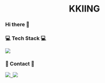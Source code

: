 <h1 align="center"> KKIING</h1>
<h3 align="left"> Hi there 👋</h3>

<h3 align="left">💻 Tech Stack 💻</h3>
<p align="left">
  <img src="https://img.shields.io/badge/C++-00599C?style=flat-square&logo=C%2B%2B&logoColor=white"/></a>
</p>

<h3 align="left">💌 Contact 💌</h3>
<p align="left">
  <a href="https://www.instagram.com/control_record/?hl=ko"><img src="https://img.shields.io/badge/-Instagram-hotpink">&nbsp
  <img src="https://img.shields.io/badge/Instagram-00599C?style=flat-square&logo=C%2B%2B&logoColor=white"/></a>
</p>
